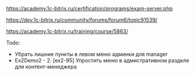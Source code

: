 https://academy.1c-bitrix.ru/certification/programs/exam-server.php

https://dev.1c-bitrix.ru/community/forums/forum6/topic91539/

https://academy.1c-bitrix.ru/training/course/5863/

Todo:
- Убрать лишние пункты в левом меню админки для manager
- Ex2Demo2 - 2. [ex2-95] Упростить меню в адмистративном разделе для контент-менеджера